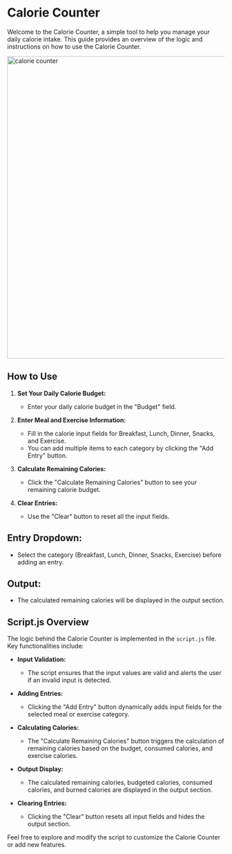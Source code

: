 # Calorie Counter

Welcome to the Calorie Counter, a simple tool to help you manage your daily calorie intake. This guide provides an overview of the logic and instructions on how to use the Calorie Counter.

<img width="700" alt="calorie counter" src="https://github.com/Erikote04/Calorie-Counter/assets/126704751/d71e83d7-ec04-47ea-a694-527f90122509">

## How to Use

1. **Set Your Daily Calorie Budget:**
   - Enter your daily calorie budget in the "Budget" field.

2. **Enter Meal and Exercise Information:**
   - Fill in the calorie input fields for Breakfast, Lunch, Dinner, Snacks, and Exercise.
   - You can add multiple items to each category by clicking the "Add Entry" button.

3. **Calculate Remaining Calories:**
   - Click the "Calculate Remaining Calories" button to see your remaining calorie budget.

4. **Clear Entries:**
   - Use the "Clear" button to reset all the input fields.

## Entry Dropdown:
   - Select the category (Breakfast, Lunch, Dinner, Snacks, Exercise) before adding an entry.

## Output:
   - The calculated remaining calories will be displayed in the output section.

## Script.js Overview

The logic behind the Calorie Counter is implemented in the `script.js` file. Key functionalities include:

- **Input Validation:**
  - The script ensures that the input values are valid and alerts the user if an invalid input is detected.

- **Adding Entries:**
  - Clicking the "Add Entry" button dynamically adds input fields for the selected meal or exercise category.

- **Calculating Calories:**
  - The "Calculate Remaining Calories" button triggers the calculation of remaining calories based on the budget, consumed calories, and exercise calories.

- **Output Display:**
  - The calculated remaining calories, budgeted calories, consumed calories, and burned calories are displayed in the output section.

- **Clearing Entries:**
  - Clicking the "Clear" button resets all input fields and hides the output section.

Feel free to explore and modify the script to customize the Calorie Counter or add new features.

